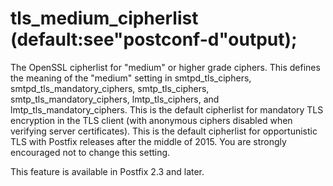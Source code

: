 # tls_medium_cipherlist (default:see"postconf-d"output); 

 The OpenSSL cipherlist for "medium" or higher grade ciphers. This
defines the meaning of the "medium" setting in smtpd_tls_ciphers,
smtpd_tls_mandatory_ciphers, smtp_tls_ciphers, smtp_tls_mandatory_ciphers,
lmtp_tls_ciphers, and lmtp_tls_mandatory_ciphers.  This is the
default cipherlist for mandatory TLS encryption in the TLS client
(with anonymous ciphers disabled when verifying server certificates).
This is the default cipherlist for opportunistic TLS with Postfix
releases after the middle of 2015.  You are strongly encouraged not
to change this setting.  

 This feature is available in Postfix 2.3 and later. 


